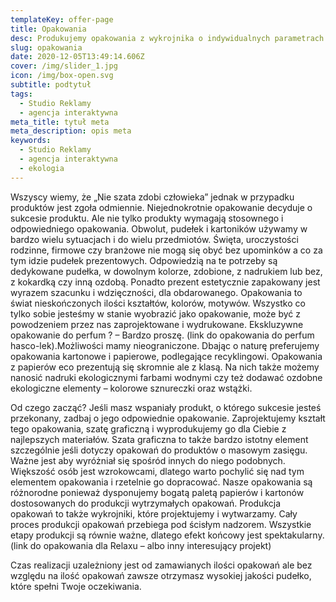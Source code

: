 ```yaml
---
templateKey: offer-page
title: Opakowania
desc: Produkujemy opakowania z wykrojnika o indywidualnych parametrach
slug: opakowania
date: 2020-12-05T13:49:14.606Z
cover: /img/slider_1.jpg
icon: /img/box-open.svg
subtitle: podtytuł
tags:
  - Studio Reklamy
  - agencja interaktywna
meta_title: tytuł meta
meta_description: opis meta
keywords:
  - Studio Reklamy
  - agencja interaktywna
  - ekologia
---
```

Wszyscy wiemy, że „Nie szata zdobi człowieka” jednak w przypadku produktów jest zgoła odmiennie. Niejednokrotnie opakowanie decyduje o sukcesie produktu.
Ale nie tylko produkty wymagają stosownego i odpowiedniego opakowania. Obwolut, pudełek i kartoników używamy w bardzo wielu sytuacjach i do wielu przedmiotów.
Święta, uroczystości rodzinne, firmowe czy branżowe nie mogą się obyć bez upominków a co za tym idzie pudełek prezentowych.
Odpowiedzią na te potrzeby są dedykowane pudełka, w dowolnym kolorze, zdobione, z nadrukiem lub bez, z kokardką czy inną ozdobą. Ponadto prezent estetycznie zapakowany jest wyrazem szacunku i wdzięczności, dla obdarowanego.
Opakowania to świat nieskończonych ilości kształtów, kolorów, motywów. Wszystko co tylko sobie jesteśmy w stanie wyobrazić jako opakowanie, może być z powodzeniem przez nas zaprojektowane i wydrukowane. Ekskluzywne opakowanie do perfum ? – Bardzo proszę. (link do opakowania do perfum hasco-lek).Możliwości mamy nieograniczone.
Dbając o naturę preferujemy opakowania kartonowe i papierowe, podlegające recyklingowi. Opakowania z papierów eco prezentują się skromnie ale z klasą. Na nich także możemy nanosić nadruki ekologicznymi farbami wodnymi czy też dodawać ozdobne ekologiczne elementy – kolorowe sznureczki oraz wstążki.

Od czego zacząć?
Jeśli masz wspaniały produkt, o którego sukcesie jesteś przekonany, zadbaj o jego odpowiednie opakowanie. Zaprojektujemy kształt tego opakowania, szatę graficzną i wyprodukujemy go dla Ciebie z najlepszych materiałów.
Szata graficzna to także bardzo istotny element szczególnie jeśli dotyczy opakowań do produktów o masowym zasięgu. Ważne jest aby wyróżniał się spośród innych do niego podobnych. Większość osób jest wzrokowcami, dlatego warto pochylić się nad tym elementem opakowania i rzetelnie go dopracować.
Nasze opakowania są różnorodne ponieważ dysponujemy bogatą paletą papierów i kartonów dostosowanych do produkcji wytrzymałych opakowań. Produkcja opakowań to także wykrojniki, które projektujemy i wytwarzamy. Cały proces produkcji opakowań przebiega pod ścisłym nadzorem. Wszystkie etapy produkcji są równie ważne, dlatego efekt końcowy jest spektakularny. (link do opakowania dla Relaxu – albo inny interesujący projekt)

Czas realizacji uzależniony jest od zamawianych ilości opakowań ale bez względu na ilość opakowań zawsze otrzymasz wysokiej jakości pudełko, które spełni Twoje oczekiwania.
 
